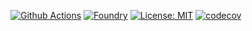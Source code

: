 [![Github Actions][gha-badge]][gha] [![Foundry][foundry-badge]][foundry] [![License: MIT][license-badge]][license]
[![codecov][codecov-badge]][codecov]

[gitpod-badge]: https://img.shields.io/badge/Gitpod-Open%20in%20Gitpod-FFB45B?logo=gitpod
[gha]: https://github.com/AstralProtocol/astralprotocol/actions
[gha-badge]: https://github.com/PaulRBerg/foundry-template/actions/workflows/ci.yml/badge.svg
[foundry]: https://getfoundry.sh/
[foundry-badge]: https://img.shields.io/badge/Built%20with-Foundry-FFDB1C.svg
[license]: https://opensource.org/licenses/MIT
[license-badge]: https://img.shields.io/badge/License-MIT-blue.svg
[codecov]: https://codecov.io/gh/AstralProtocol/astralprotocol
[codecov-badge]: https://codecov.io/gh/AstralProtocol/astralprotocol/graph/badge.svg?token=8MPT8407FS
